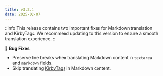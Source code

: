 ```yaml
---
title: v3.2.1
date: 2025-02-07
---
```


::info
This release contains two important fixes for Markdown translation and KirbyTags. We recommend updating to this version to ensure a smooth translation experience.
::

**🐞 Bug Fixes**

- Preserve line breaks when translating Markdown content in `textarea` and `markdown` fields.
- Skip translating [KirbyTags](https://getkirby.com/docs/guide/content/text-formatting#kirbytext) in Markdown content.
